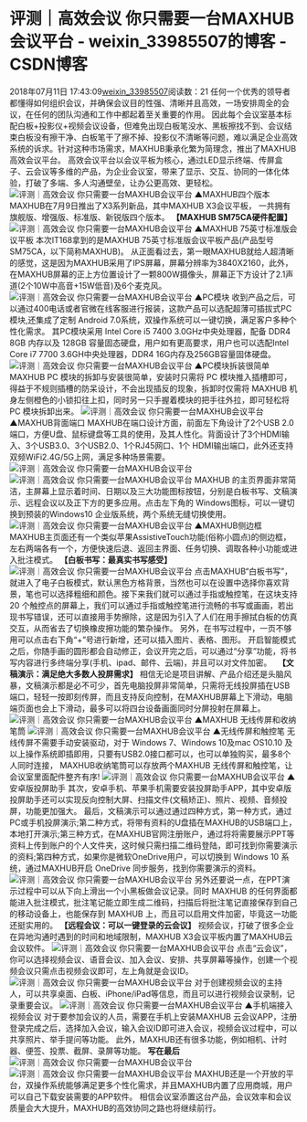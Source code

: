# 评测｜高效会议 你只需要一台MAXHUB会议平台 - weixin_33985507的博客 - CSDN博客
2018年07月11日 17:43:09[weixin_33985507](https://me.csdn.net/weixin_33985507)阅读数：21
任何一个优秀的领导者都懂得如何组织会议，并确保会议目的性强、清晰并且高效，一场安排周全的会议，在任何的团队沟通和工作中都起着至关重要的作用。
因此每个会议室基本标配白板+投影仪+视频会议设备，但难免出现白板笔没水、黑板擦找不到、会议结束白板没有擦干净、白板笔干了擦不掉、投影仪不清晰等问题，难以满足企业高效系统的诉求。针对这种市场需求，MAXHUB秉承化繁为简理念，推出了MAXHUB 高效会议平台。
高效会议平台以会议平板为核心，通过LED显示终端、传屏盒子、云会议等多维的产品，为企业会议室，带来了显示、交互、协同的一体化体验，打破了多端、多人沟通壁垒，让办公更高效、更轻松。
![评测｜高效会议 你只需要一台MAXHUB会议平台](http://p1.pstatp.com/large/pgc-image/15313019746408d9ec140f4)
▲MAXHUB四个版本
MAXHUB在7月9日推出了X3系列新品，其中MAXHUB X3会议平板， 一共拥有旗舰版、增强版、标准版、新锐版四个版本。
**【MAXHUB SM75CA硬件配置】**
![评测｜高效会议 你只需要一台MAXHUB会议平台](http://p3.pstatp.com/large/pgc-image/1531301974499ab115b614d)
▲MAXHUB 75英寸标准版会议平板
本次IT168拿到的是MAXHUB 75英寸标准版会议平板产品(产品型号SM75CA，以下简称MAXHUB)。
从正面看过去，第一眼MAXHUB就给人超清晰的感觉，这是因为MAXHUB采用了IPS屏幕，屏幕分辨率为3840X2160，此外，在MAXHUB屏幕的正上方位置设计了一颗800W摄像头，屏幕正下方设计了2.1声道(2个10W中高音+15W低音)及6个麦克风。
![评测｜高效会议 你只需要一台MAXHUB会议平台](http://p1.pstatp.com/large/pgc-image/153130197463557f84fa39a)
▲PC模块
收到产品之后，可以通过400电话或者官微在线客服进行报装，这款产品可以选配超薄可插拔式PC模块,还集成了定制 Android 7.0系统，双操作系统可以一键切换，满足客户多种个性化需求。 其PC模块采用 Intel Core i5 7400 3.0GHz中央处理器，配备 DDR4 8GB 内存以及 128GB 容量固态硬盘，用户如有更高要求，用户也可以选配Intel Core i7 7700 3.6GH中央处理器，DDR4 16G内存及256GB容量固体硬盘。
![评测｜高效会议 你只需要一台MAXHUB会议平台](http://p1.pstatp.com/large/pgc-image/1531301974531e2356e78fd)
▲PC模块拆装很简单
MAXHUB PC 模块的拆卸与安装很简单，安装时只需将 PC 模块推入插槽即可，得益于不规则插槽的防呆设计，不会出现插反的现象，拆卸时仅需将 MAXHUB 机身左侧橙色的小锁扣往上扣，同时另一只手握着模块的把手往外拉，即可轻松将 PC 模块拆卸出来。
![评测｜高效会议 你只需要一台MAXHUB会议平台](http://p1.pstatp.com/large/pgc-image/153130197450363ff751769)
▲MAXHUB背面端口
MAXHUB在端口设计方面，前面左下角设计了2个USB 2.0端口，方便U盘、鼠标键盘等工具的使用，及其人性化。背面设计了3个HDMI输入、3个USB3.0、3个USB2.0、1个RJ45网口、1个 HDMI输出端口，此外还支持双频WiFi2.4G/5G上网，满足多种场景需要。
![评测｜高效会议 你只需要一台MAXHUB会议平台](http://p1.pstatp.com/large/pgc-image/1531301974448e16354e897)
![评测｜高效会议 你只需要一台MAXHUB会议平台](http://p1.pstatp.com/large/pgc-image/15313019746487bce78d41a)
MAXHUB 的主页界面非常简洁，主屏幕上显示着时间、日期以及三大功能图标按钮，分别是白板书写、文稿演示、远程会议以及正下方的更多应用。点击左下角的 Windows图标，可以一键切换到预装的Windows10 企业版系统，两个系统无缝切换使用。
![评测｜高效会议 你只需要一台MAXHUB会议平台](http://p3.pstatp.com/large/pgc-image/1531301974759c8d2f97adc)
▲MAXHUB侧边框
MAXHUB主页面还有一个类似苹果AssistiveTouch功能(俗称小圆点)的侧边框，左右两端各有一个，方便快速后退、返回主界面、任务切换、调取各种小功能或进入批注模式。
**【白板书写：最真实书写感受】**
![评测｜高效会议 你只需要一台MAXHUB会议平台](http://p1.pstatp.com/large/pgc-image/153130197493994a68a6f81)
点击MAXHUB“白板书写”，就进入了电子白板模式，默认黑色方格背景，当然也可以在设置中选择你喜欢背景，笔也可以选择粗细和颜色。接下来我们就可以通过手指或触控笔，在这块支持20 个触控点的屏幕上，我们可以通过手指或触控笔进行流畅的书写或画画，若出现书写错误，还可以直接用手势擦除，这是因为引入了人们在用手擦拭白板的仿真交互，从而省去了切换橡皮擦功能的繁杂操作。
另外，在书写过程中，一页不够用可以点击右下角“+”号进行新增，还可以插入图片、表格、图形。 开启智能模式之后，你随手画的圆形都会自动修正，会议开完之后，可以通过“分享”功能，将书写内容进行多终端分享(手机、ipad、邮件、云端)，并且可以对文件加密。　
**【文稿演示：满足绝大多数人投屏需求】**
相信无论是项目讲解、产品介绍还是头脑风暴，文稿演示都是必不可少，首先电脑投屏非常简单，只需将无线投屏插在USB端口，轻轻一按即刻传屏，而且支持反向控制，在MAXHUB屏幕上下滑动，电脑端页面也会上下滑动，最多可以将四台设备画面同时分屏投射在屏幕上。
![评测｜高效会议 你只需要一台MAXHUB会议平台](http://p1.pstatp.com/large/pgc-image/1531301975161f22ded5715)
▲MAXHUB 无线传屏和收纳笔筒
![评测｜高效会议 你只需要一台MAXHUB会议平台](http://p1.pstatp.com/large/pgc-image/1531301975163a607f36778)
▲无线传屏和触控笔
无线传屏不需要手动安装驱动，对于 Windows 7、Windows 10及mac OS10.10 及以上操作系统即插即用，只要有USB2.0接口都可以，也可以单独购买，最多8个人同时连接， MAXHUB收纳笔筒可以存放两个MAXHUB 无线传屏和触控笔，让会议室里面配件整齐有序!
![评测｜高效会议 你只需要一台MAXHUB会议平台](http://p9.pstatp.com/large/pgc-image/15313019751196d6957897b)
▲安卓版投屏助手
其次，安卓手机、苹果手机需要安装投屏助手APP，其中安卓版投屏助手还可以实现反向控制大屏、扫描文件(文稿矫正)、照片、视频、音频投屏，功能更加强大。
最后，文稿演示可以通过通过四种方式，第一种方式，通过PC或手机投屏演示;第二种方式，将带有资料的U盘插在MAXHUB的USB端口上，本地打开演示;第三种方式，在MAXHUB官网注册账户，通过将将需要展示PPT等资料上传到账户的个人文件夹，这时候只需扫描二维码登陆，即可找到你需要演示的资料;第四种方式，如果你是微软OneDrive用户，可以切换到 Windows 10 系统，通过MAXHUB开启 OneDrive 同步服务，找到你需要演示的资料。
![评测｜高效会议 你只需要一台MAXHUB会议平台](http://p1.pstatp.com/large/pgc-image/15313019754443dd3b43243)
另外还要说一点，在PPT演示过程中可以从下向上滑出一个小黑板做会议记录。同时 MAXHUB 的任何界面都能进入批注模式，批注笔记能立即生成二维码，扫描后将批注笔记直接保存到自己的移动设备上，也能保存到 MAXHUB 上，而且可以启用文件加密，毕竟这一功能还挺实用的。
**【远程会议：可以一键登录的云会议】**
视频会议，打破了很多企业在异地沟通时遇到的时间和地域限制，MAXHUB X3会议平板内置了MAXHUB云会议软件。
![评测｜高效会议 你只需要一台MAXHUB会议平台](http://p9.pstatp.com/large/pgc-image/1531301975349c85eee9953)
点击“云会议”，你可以选择视频会议、语音会议、加入会议、安排、共享屏幕等操作，创建一个视频会议只需点击视频会议即可，左上角就是会议ID。
![评测｜高效会议 你只需要一台MAXHUB会议平台](http://p1.pstatp.com/large/pgc-image/1531301975430735a4e9e96)
对于创建视频会议的主持人，可以共享桌面、白板、iPhone/iPad等信息，而且可以进行视频会议录制，记录重要会议。
![评测｜高效会议 你只需要一台MAXHUB会议平台](http://p1.pstatp.com/large/pgc-image/1531301975460ae0309c706)
▲手机端接入视频会议
对于要参加会议的人员，需要在手机上安装MAXHUB 云会议APP，注册登录完成之后，选择加入会议，输入会议ID即可进入会议，视频会议过程中，可以共享照片、举手提问等功能。
此外，MAXHUB还有很多功能，例如相机、计时器、便签、投票、截屏、录屏等功能。
**写在最后**
![评测｜高效会议 你只需要一台MAXHUB会议平台](http://p1.pstatp.com/large/pgc-image/1531301975628a30822fef5)
![评测｜高效会议 你只需要一台MAXHUB会议平台](http://p3.pstatp.com/large/pgc-image/1531301975668f49001b6bb)
MAXHUB还是一个开放的平台，双操作系统能够满足更多个性化需求，并且MAXHUB内置了应用商城，用户可以自己下载安装需要的APP软件。
相信会议室添置这台产品，会议效率和会议质量会大大提升，MAXHUB的高效协同之路也将继续前行。
